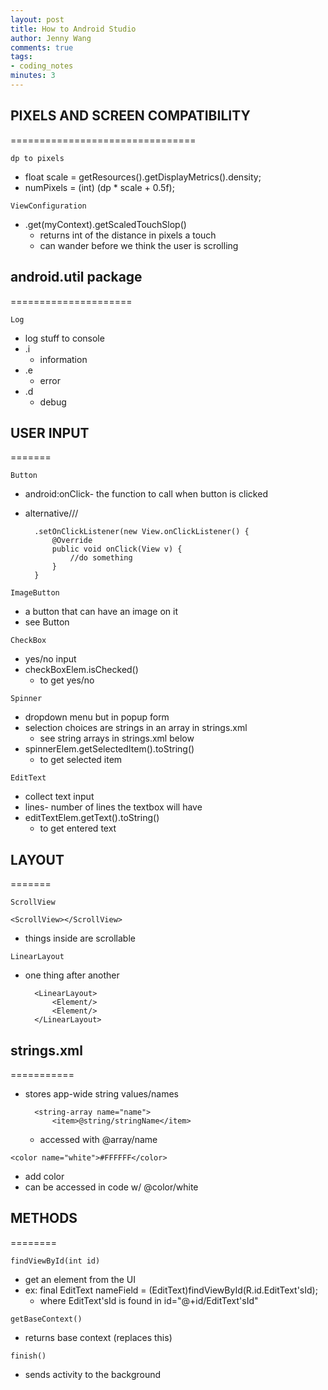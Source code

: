 ```yaml
---
layout: post
title: How to Android Studio
author: Jenny Wang
comments: true
tags:
- coding_notes
minutes: 3
---
```


## PIXELS AND SCREEN COMPATIBILITY
================================

`dp to pixels`
- float scale = getResources().getDisplayMetrics().density;
- numPixels = (int) (dp * scale + 0.5f);

`ViewConfiguration`
- .get(myContext).getScaledTouchSlop()
    - returns int of the distance in pixels a touch
    - can wander before we think the user is scrolling


## android.util package
=====================

`Log`
- log stuff to console
- .i
    - information
- .e
    - error
- .d
    - debug


## USER INPUT
=======

`Button`
- android:onClick- the function to call when button is clicked
- alternative\/\/\/

        .setOnClickListener(new View.onClickListener() {
            @Override
            public void onClick(View v) {
                //do something
            }
        }

`ImageButton`
- a button that can have an image on it
- see Button

`CheckBox`
- yes/no input
- checkBoxElem.isChecked()
    - to get yes/no

`Spinner`
- dropdown menu but in popup form
- selection choices are strings in an array in strings.xml
    - see string arrays in strings.xml below
- spinnerElem.getSelectedItem().toString()
    - to get selected item

`EditText`
- collect text input
- lines- number of lines the textbox will have
- editTextElem.getText().toString()
    - to get entered text

## LAYOUT
=======

`ScrollView`

    <ScrollView></ScrollView>

- things inside are scrollable

`LinearLayout`
- one thing after another

        <LinearLayout>
            <Element/>
            <Element/>
        </LinearLayout>
    


## strings.xml
===========

- stores app-wide string values/names

        <string-array name="name">
            <item>@string/stringName</item>

    - accessed with @array/name

```
<color name="white">#FFFFFF</color>
```

- add color
- can be accessed in code w/ @color/white


## METHODS
========

`findViewById(int id)`
- get an element from the UI
- ex: final EditText nameField = (EditText)findViewById(R.id.EditText'sId);
    - where EditText'sId is found in id="@+id/EditText'sId"

`getBaseContext()`
- returns base context (replaces this)

`finish()`
- sends activity to the background